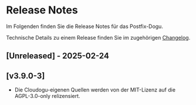 # Release Notes

Im Folgenden finden Sie die Release Notes für das Postfix-Dogu.

Technische Details zu einem Release finden Sie im zugehörigen [Changelog](https://docs.cloudogu.com/de/docs/dogus/postfix/CHANGELOG/).

## [Unreleased] - 2025-02-24

## [v3.9.0-3]
- Die Cloudogu-eigenen Quellen werden von der MIT-Lizenz auf die AGPL-3.0-only relizensiert.
